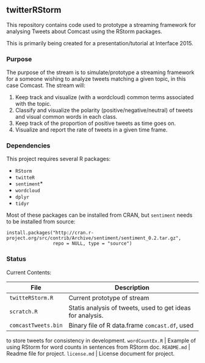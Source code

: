 ## twitterRStorm
This repository contains code used to prototype a streaming framework
for analysing Tweets about Comcast using the RStorm packages.

This is primarily being created for a presentation/tutorial at
Interface 2015.

### Purpose
The purpose of the stream is to simulate/prototype a streaming framework for a
someone wishing to analyze tweets matching a given topic, in this case
Comcast.  The stream will:

1. Keep track and visualize (with a wordcloud) common terms associated
   with the topic.
2. Classify and visualize the polarity (positive/negative/neutral) of
   tweets and visual common words in each class.
3. Keep track of the proportion of positive tweets as time goes on.
4. Visualize and report the rate of tweets in a given time frame.

### Dependencies
This project requires several R packages:

- `RStorm`
- `twitteR`
- `sentiment`*
- `wordcloud`
- `dplyr`
- `tidyr`

Most of these packages can be installed from CRAN, but `sentiment`
needs to be installed from source:

```
install.packages("http://cran.r-project.org/src/contrib/Archive/sentiment/sentiment_0.2.tar.gz",
	             repo = NULL, type = "source")
```

### Status
Current Contents:

File             | Description
-----------------|----------------------------
`twitteRStorm.R` | Current prototype of stream
`scratch.R`      | Statis analysis of tweets, used to get ideas for analysis. 
`comcastTweets.bin` | Binary file of R data.frame `comcast.df`, used
to store tweets for consistency in development.
`wordCountEx.R` | Example of using RStorm for word counts in sentences
from RStorm doc.
`README.md` | Readme file for project.
`license.md` | License document for project.
